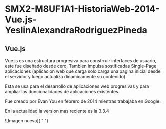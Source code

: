 # SMX2-M8UF1A1-HistoriaWeb-2014-Vue.js-YeslinAlexandraRodriguezPineda

## Vue.js
Vue.js es una estructura progresiva para constrruir interfaces de usuario, este fue diseñado desde cero, Tambien impulsa sostificadas Single-Page aplicaciones (aplicacion web que carga solo carga una pagina inicial desde el servidor y luego actualiza dinamicamente su contenido).

Esta se usa para el desarrollo de aplicaciones web progresivas y para ampliar las duncionalidades de aplicaciones existentes.

Fue creado por Evan You en febrero de 2014 mientras trabajaba en Google.

En la actualidad la version mas reciente es la 3.3.4

![Imagen nueva]( " ")